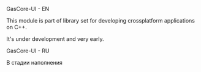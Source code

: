 GasCore-UI - EN

This module is part of library set for developing crossplatform applications on C++. 

It's under development and very early. 

GasCore-UI - RU

В стадии наполнения